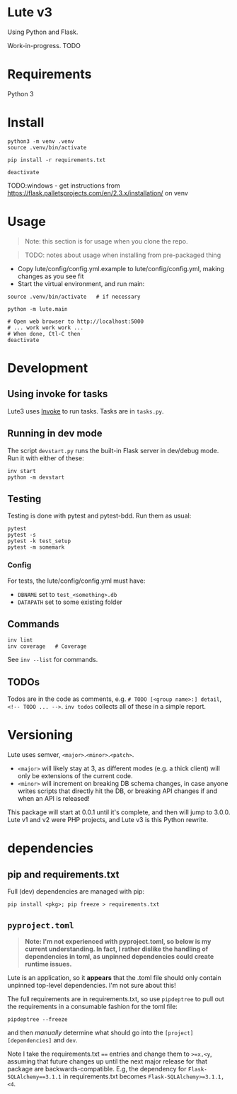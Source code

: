 # Lute v3

Using Python and Flask.

Work-in-progress.  TODO


# Requirements

Python 3

# Install

```
python3 -m venv .venv
source .venv/bin/activate

pip install -r requirements.txt

deactivate
```

TODO:windows - get instructions from https://flask.palletsprojects.com/en/2.3.x/installation/ on venv


# Usage

> Note: this section is for usage when you clone the repo.

> TODO: notes about usage when installing from pre-packaged thing

* Copy lute/config/config.yml.example to lute/config/config.yml, making changes as you see fit
* Start the virtual environment, and run main:

```
source .venv/bin/activate   # if necessary

python -m lute.main

# Open web browser to http://localhost:5000
# ... work work work ...
# When done, Ctl-C then
deactivate
```


# Development

## Using invoke for tasks

Lute3 uses [Invoke](https://docs.pyinvoke.org/en/stable/index.html) to run tasks.  Tasks are in `tasks.py`.

## Running in dev mode

The script `devstart.py` runs the built-in Flask server in dev/debug mode.  Run it with either of these:

```
inv start
python -m devstart
```

## Testing

Testing is done with pytest and pytest-bdd.  Run them as usual:

```
pytest
pytest -s
pytest -k test_setup
pytest -m somemark
```

### Config

For tests, the lute/config/config.yml must have:

* `DBNAME` set to `test_<something>.db`
* `DATAPATH` set to some existing folder

## Commands

```
inv lint
inv coverage   # Coverage
```

See `inv --list` for commands.

## TODOs

Todos are in the code as comments, e.g. `# TODO [<group name>:] detail`, `<!-- TODO ... -->`.
`inv todos` collects all of these in a simple report.

# Versioning

Lute uses semver, `<major>`.`<minor>`.`<patch>`.

* `<major>` will likely stay at 3, as different modes (e.g. a thick
  client) will only be extensions of the current code.
* `<minor>` will increment on breaking DB schema changes, in case
  anyone writes scripts that directly hit the DB, or breaking API
  changes if and when an API is released!

This package will start at 0.0.1 until it's complete, and then will
jump to 3.0.0.  Lute v1 and v2 were PHP projects, and Lute v3 is this
Python rewrite.


# dependencies

## pip and requirements.txt

Full (dev) dependencies are managed with pip:

`pip install <pkg>; pip freeze > requirements.txt`

## `pyproject.toml`

> **Note: I'm not experienced with pyproject.toml, so below is my current understanding.  In fact, I rather dislike the handling of dependencies in toml, as unpinned dependencies could create runtime issues.**

Lute is an application, so it **appears** that the .toml file should only contain unpinned top-level dependencies.  I'm not sure about this!

The full requirements are in requirements.txt, so use `pipdeptree` to pull out the requirements in a consumable fashion for the toml file:

```
pipdeptree --freeze
```

and then *manually* determine what should go into the `[project][dependencies]` and `dev`.

Note I take the requirements.txt `==` entries and change them to `>=x,<y`, assuming that future changes up until the next major release for that package are backwards-compatible.  E.g, the dependency for `Flask-SQLAlchemy==3.1.1` in requirements.txt becomes `Flask-SQLAlchemy>=3.1.1,<4`.
